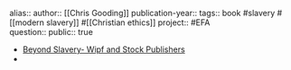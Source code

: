 alias::
author:: [[Chris Gooding]] 
publication-year::
tags:: book #slavery #[[modern slavery]] #[[Christian ethics]] 
project:: #EFA  
question::
public:: true

- [Beyond Slavery- Wipf and Stock Publishers](https://wipfandstock.com/9781666735154/beyond-slavery/)
-